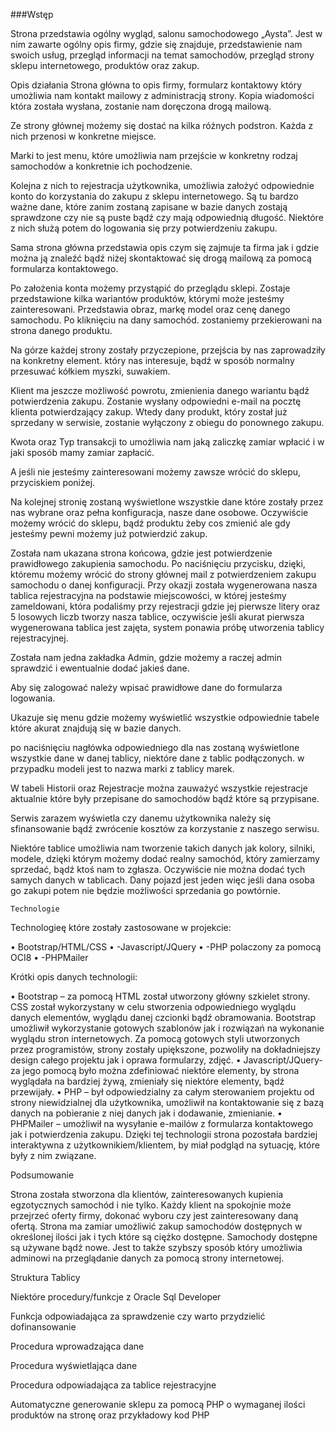 ###Wstęp 

Strona przedstawia ogólny wygląd, salonu samochodowego „Aysta”.
Jest w nim zawarte ogólny opis firmy, gdzie się znajduje, przedstawienie nam swoich usług, przegląd informacji na temat samochodów, przegląd strony sklepu internetowego, produktów oraz zakup.

 


 

Opis działania
Strona główna to opis firmy, formularz kontaktowy który umożliwia nam kontakt mailowy z administracją strony. Kopia wiadomości która została wysłana, zostanie nam doręczona drogą mailową.
 
Ze strony głównej możemy się dostać na kilka różnych podstron. Każda z nich przenosi w konkretne miejsce.
 
Marki to jest menu, które umożliwia nam przejście w konkretny rodzaj samochodów a konkretnie ich pochodzenie.
 
Kolejna z nich to rejestracja użytkownika, umożliwia założyć odpowiednie konto do korzystania do zakupu z sklepu internetowego. Są tu bardzo ważne dane, które zanim zostaną zapisane w bazie danych zostają sprawdzone czy nie są puste bądź czy mają odpowiednią długość. Niektóre z nich służą potem do logowania się przy potwierdzeniu zakupu.
 
 

Sama strona główna przedstawia opis czym się zajmuje ta firma jak i gdzie można ją znaleźć bądź niżej skontaktować się drogą mailową za pomocą formularza kontaktowego.
 

 Po założenia konta możemy przystąpić do przeglądu sklepi. Zostaje przedstawione kilka wariantów produktów, którymi może jesteśmy zainteresowani. Przedstawia obraz, markę model oraz cenę danego samochodu. Po kliknięciu na dany samochód. zostaniemy przekierowani na strona danego produktu.


Na górze każdej strony zostały przyczepione, przejścia by nas zaprowadziły na konkretny element. który nas interesuje, bądź w sposób normalny przesuwać kółkiem myszki, suwakiem.

 

Klient ma jeszcze możliwość powrotu, zmienienia danego wariantu bądź potwierdzenia zakupu. Zostanie wysłany odpowiedni e-mail na pocztę klienta potwierdzający zakup. Wtedy dany produkt, który został już sprzedany w serwisie, zostanie wyłączony z obiegu do ponownego zakupu.
 


Kwota oraz Typ transakcji to umożliwia nam jaką zaliczkę zamiar wpłacić i w jaki sposób mamy zamiar zapłacić.
 
A jeśli nie jesteśmy zainteresowani możemy zawsze wrócić do sklepu, przyciskiem poniżej.  
 
Na kolejnej stronię zostaną wyświetlone wszystkie dane które zostały przez nas wybrane oraz pełna konfiguracja, nasze dane osobowe. 
Oczywiście możemy wrócić do sklepu, bądź produktu żeby cos zmienić ale gdy jesteśmy pewni możemy już potwierdzić zakup.
 

Została nam ukazana strona końcowa, gdzie jest potwierdzenie prawidłowego zakupienia samochodu. Po naciśnięciu przycisku, dzięki, któremu możemy wrócić do strony głównej mail z potwierdzeniem zakupu samochodu o danej konfiguracji.  Przy okazji została wygenerowana nasza tablica rejestracyjna na podstawie miejscowości, w której jesteśmy zameldowani, która podaliśmy przy rejestracji gdzie jej pierwsze litery oraz 5 losowych liczb tworzy nasza tablice, oczywiście jeśli akurat pierwsza wygenerowana tablica jest zajęta, system ponawia próbę utworzenia tablicy rejestracyjnej.
 

Została nam jedna zakładka Admin, gdzie możemy a raczej admin sprawdzić i ewentualnie dodać jakieś dane. 
 
Aby się zalogować należy wpisać prawidłowe dane do formularza logowania.

Ukazuje się menu gdzie możemy wyświetlić wszystkie odpowiednie tabele które akurat znajdują się w bazie danych. 
 



 po naciśnięciu nagłówka odpowiedniego dla nas zostaną wyświetlone wszystkie dane w danej tablicy, niektóre dane z tablic podłączonych. w przypadku modeli jest to nazwa marki z tablicy marek.
 
 
W tabeli Historii oraz Rejestracje można zauważyć wszystkie rejestracje aktualnie które były przepisane do samochodów bądź które są przypisane.
 
 


 


 
 
 

Serwis zarazem wyświetla czy danemu użytkownika należy się sfinansowanie bądź zwrócenie kosztów za korzystanie z naszego serwisu.


Niektóre tablice umożliwia nam tworzenie takich danych jak kolory, silniki, modele, dzięki którym możemy dodać realny samochód, który zamierzamy sprzedać, bądź ktoś nam to zgłasza. Oczywiście nie można dodać tych samych danych w tablicach. Dany pojazd jest jeden więc jeśli dana osoba go zakupi potem nie będzie możliwości sprzedania go powtórnie.

    Technologie

Technologieę które zostały zastosowane w projekcie:

•	Bootstrap/HTML/CSS
•	-Javascript/JQuery
•	-PHP polaczony za pomocą OCI8
•	-PHPMailer











Krótki opis danych technologii:

•	Bootstrap – za pomocą HTML został utworzony główny szkielet strony. CSS został wykorzystany w celu stworzenia odpowiedniego wyglądu danych elementów, wyglądu danej czcionki bądź obramowania. Bootstrap umożliwił wykorzystanie gotowych szablonów jak i rozwiązań na wykonanie wyglądu stron internetowych. Za pomocą gotowych styli utworzonych przez programistów, strony zostały upiększone, pozwoliły na dokładniejszy design całego projektu jak i oprawa formularzy, zdjęć.
•	Javascript/JQuery- za jego pomocą było można zdefiniować niektóre elementy, by strona wyglądała na bardziej żywą, zmieniały się niektóre elementy, bądź przewijały. 
•	PHP – był odpowiedzialny za całym sterowaniem projektu od strony niewidzialnej dla użytkownika, umożliwił na kontaktowanie się z bazą danych na pobieranie z niej danych jak i dodawanie, zmienianie.
•	PHPMailer – umożliwił na wysyłanie e-mailów z formularza kontaktowego jak i potwierdzenia zakupu. Dzięki tej technologii strona pozostała bardziej interaktywna z użytkownikiem/klientem, by miał podgląd na sytuację, które były z nim związane.


Podsumowanie

Strona została stworzona dla klientów, zainteresowanych kupienia egzotycznych samochód i nie tylko. Każdy klient na spokojnie może przejrzeć oferty firmy, dokonać wyboru czy jest zainteresowany daną ofertą.
Strona ma zamiar umożliwić zakup samochodów dostępnych w określonej ilości jak i tych które są ciężko dostępne. Samochody dostępne są używane bądź nowe. Jest to także szybszy sposób który umożliwia adminowi na przeglądanie danych za pomocą strony internetowej.

Struktura Tablicy
 
Niektóre procedury/funkcje z Oracle Sql Developer






Funkcja odpowiadająca za sprawdzenie czy warto przydzielić dofinansowanie
 
Procedura wprowadzająca dane
 
Procedura wyświetlająca dane
 
Procedura odpowiadająca za tablice rejestracyjne
 
Automatyczne generowanie sklepu za pomocą PHP o wymaganej ilości produktów na stronę oraz przykładowy kod PHP
 
 

